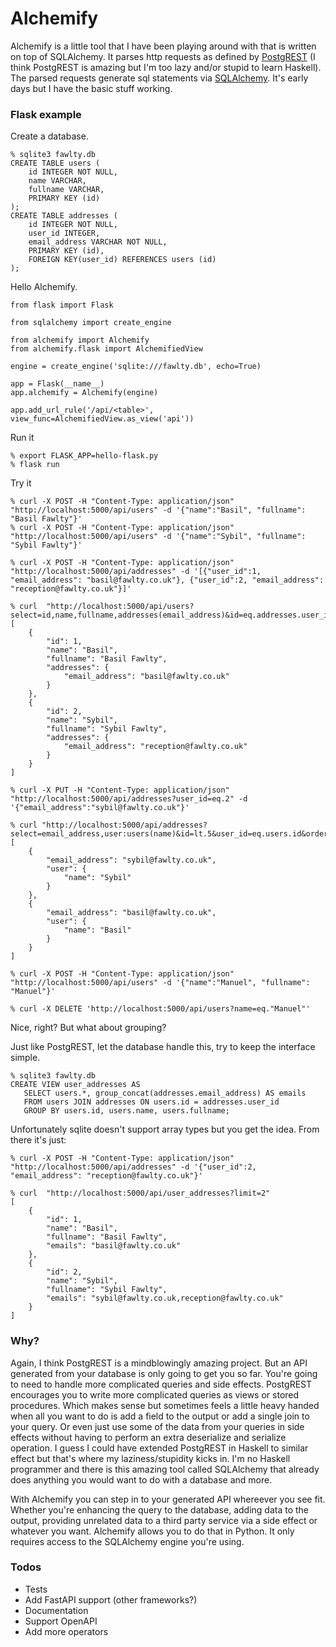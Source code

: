 # Alchemify

Alchemify is a little tool that I have been playing around with that is written on top of SQLAlchemy. 
It parses http requests as defined by [PostgREST](https://postgrest.org) (I think PostgREST is amazing but I'm too lazy and/or stupid to learn Haskell). 
The parsed requests generate sql statements via [SQLAlchemy](https://www.sqlalchemy.org). 
It's early days but I have the basic stuff working.
### Flask example
Create a database.

    % sqlite3 fawlty.db
    CREATE TABLE users (
        id INTEGER NOT NULL, 
        name VARCHAR, 
        fullname VARCHAR, 
        PRIMARY KEY (id)
    );
    CREATE TABLE addresses (
        id INTEGER NOT NULL, 
        user_id INTEGER, 
        email_address VARCHAR NOT NULL, 
        PRIMARY KEY (id), 
        FOREIGN KEY(user_id) REFERENCES users (id)
    );

Hello Alchemify.

    from flask import Flask

    from sqlalchemy import create_engine

    from alchemify import Alchemify
    from alchemify.flask import AlchemifiedView

    engine = create_engine('sqlite:///fawlty.db', echo=True)

    app = Flask(__name__)
    app.alchemify = Alchemify(engine)

    app.add_url_rule('/api/<table>', view_func=AlchemifiedView.as_view('api'))

Run it

    % export FLASK_APP=hello-flask.py 
    % flask run

Try it

    % curl -X POST -H "Content-Type: application/json" "http://localhost:5000/api/users" -d '{"name":"Basil", "fullname": "Basil Fawlty"}'
    % curl -X POST -H "Content-Type: application/json" "http://localhost:5000/api/users" -d '{"name":"Sybil", "fullname": "Sybil Fawlty"}'

    % curl -X POST -H "Content-Type: application/json" "http://localhost:5000/api/addresses" -d '[{"user_id":1, "email_address": "basil@fawlty.co.uk"}, {"user_id":2, "email_address": "reception@fawlty.co.uk"}]'

    % curl  "http://localhost:5000/api/users?select=id,name,fullname,addresses(email_address)&id=eq.addresses.user_id&order=name"
    [
        {
            "id": 1, 
            "name": "Basil", 
            "fullname": "Basil Fawlty", 
            "addresses": {
                "email_address": "basil@fawlty.co.uk"
            }
        }, 
        {
            "id": 2, 
            "name": "Sybil", 
            "fullname": "Sybil Fawlty", 
            "addresses": {
                "email_address": "reception@fawlty.co.uk"
            }
        }
    ]
        
    % curl -X PUT -H "Content-Type: application/json" "http://localhost:5000/api/addresses?user_id=eq.2" -d '{"email_address":"sybil@fawlty.co.uk"}'
    
    % curl "http://localhost:5000/api/addresses?select=email_address,user:users(name)&id=lt.5&user_id=eq.users.id&order=users.fullname.desc"
    [
        {
            "email_address": "sybil@fawlty.co.uk",
            "user": {
                "name": "Sybil"
            }
        },
        {
            "email_address": "basil@fawlty.co.uk",
            "user": {
                "name": "Basil"
            }
        }
    ]

    % curl -X POST -H "Content-Type: application/json" "http://localhost:5000/api/users" -d '{"name":"Manuel", "fullname": "Manuel"}'

    % curl -X DELETE 'http://localhost:5000/api/users?name=eq."Manuel"' 


Nice, right? But what about grouping?

Just like PostgREST, let the database handle this, try to keep the interface simple. 

    % sqlite3 fawlty.db
    CREATE VIEW user_addresses AS 
       SELECT users.*, group_concat(addresses.email_address) AS emails 
       FROM users JOIN addresses ON users.id = addresses.user_id 
       GROUP BY users.id, users.name, users.fullname;

Unfortunately sqlite doesn't support array types but you get the idea.
From there it's just:

    % curl -X POST -H "Content-Type: application/json" "http://localhost:5000/api/addresses" -d '{"user_id":2, "email_address": "reception@fawlty.co.uk"}'
    
    % curl  "http://localhost:5000/api/user_addresses?limit=2" 
    [
        {
            "id": 1,
            "name": "Basil",
            "fullname": "Basil Fawlty",
            "emails": "basil@fawlty.co.uk"
        },
        {
            "id": 2,
            "name": "Sybil",
            "fullname": "Sybil Fawlty",
            "emails": "sybil@fawlty.co.uk,reception@fawlty.co.uk"
        }
    ]



### Why? 
Again, I think PostgREST is a mindblowingly amazing project.
But an API generated from your database is only going to get you so far.
You're going to need to handle more complicated queries and side effects.
PostgREST encourages you to write more complicated queries as views or stored procedures. 
Which makes sense but sometimes feels a little heavy handed when all you want to do is add a field to the output or add a single join to your query.
Or even just use some of the data from your queries in side effects without having to perform an extra deserialize and serialize operation.
I guess I could have extended PostgREST in Haskell to similar effect but that's where my laziness/stupidity kicks in.
I'm no Haskell programmer and there is this amazing tool called SQLAlchemy that already does anything you would want to do with a database and more.

With Alchemify you can step in to your generated API whereever you see fit.
Whether you're enhancing the query to the database, adding data to the output, providing unrelated data to a third party service via a side effect or whatever you want.
Alchemify allows you to do that in Python. 
It only requires access to the SQLAlchemy engine you're using.

### Todos
* Tests
* Add FastAPI support (other frameworks?)
* Documentation
* Support OpenAPI
* Add more operators

